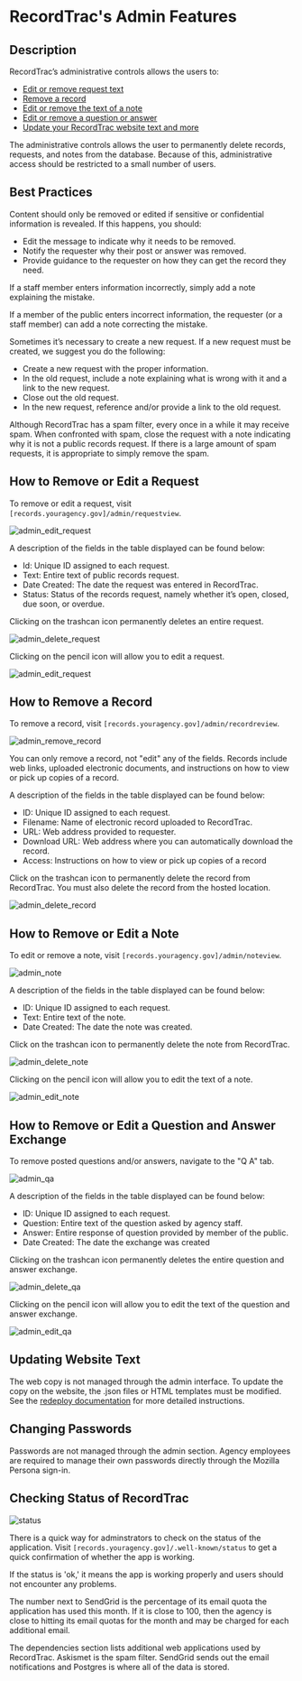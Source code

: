 # RecordTrac's Admin Features

## Description

RecordTrac’s administrative controls allows the users to:

* [Edit or remove request text](#how-to-remove-or-edit-a-request)
* [Remove a record](#how-to-remove-a-record)
* [Edit or remove the text of a note](#how-to-remove-or-edit-a-note)
* [Edit or remove a question or answer](#how-to-remove-or-edit-a-question-and-answer-exchange)
* [Update your RecordTrac website text and more](#updating-website-text)

The administrative controls allows the user to permanently delete records, requests, and notes from the database. Because of this, administrative access should be restricted to a small number of users.


## Best Practices

Content should only be removed or edited if sensitive or confidential information is revealed. If this happens, you should:

* Edit the message to indicate why it needs to be removed.
* Notify the requester why their post or answer was removed.
* Provide guidance to the requester on how they can get the record they need.

If a staff member enters information incorrectly, simply add a note explaining the mistake.

If a member of the public enters incorrect information,  the requester (or a staff member) can add a note correcting the mistake.

Sometimes it’s necessary to create a new request. If a new request must be created, we suggest you do the following:

* Create a new request with the proper information.
* In the old request, include a note explaining what is wrong with it and a link to the new request.
* Close out the old request.
* In the new request, reference and/or provide a link to the old request.

Although RecordTrac has a spam filter, every once in a while it may receive spam. When confronted with spam, close the request with a note indicating why it is not a public records request.  If there is a large amount of spam requests, it is appropriate to simply remove the spam.

## How to Remove or Edit a Request

To remove or edit a request, visit `[records.youragency.gov]/admin/requestview`.

![admin_edit_request](/docs/images/admin_request.png "admin_edit_request")

A description of the fields in the table displayed can be found below:

* Id: Unique ID assigned to each request.
* Text: Entire text of public records request.
* Date Created: The date the request was entered in RecordTrac.
* Status: Status of the records request, namely whether it’s open, closed, due soon, or overdue.

Clicking on the trashcan icon permanently deletes an entire request.

![admin_delete_request](/docs/images/admin_delete_request.png "admin_delete_request")

Clicking on the pencil icon will allow you to edit a request.

![admin_edit_request](/docs/images/admin_edit_request.png "admin_edit_request")

## How to Remove a Record

To remove a record, visit `[records.youragency.gov]/admin/recordreview`.

![admin_remove_record](/docs/images/admin_record.png "admin_remove_record")

You can only remove a record, not "edit" any of the fields.  Records include web links, uploaded electronic documents, and instructions on how to view or pick up copies of a record.

A description of the fields in the table displayed can be found below:

* ID: Unique ID assigned to each request.
* Filename: Name of electronic record uploaded to RecordTrac.
* URL: Web address provided to requester.
* Download URL: Web address where you can automatically download the record.
* Access: Instructions on how to view or pick up copies of a record

Click on the trashcan icon to permanently delete the record from RecordTrac. You must also delete the record from the hosted location.

![admin_delete_record](/docs/images/admin_delete_record.png "admin_delete_record")

## How to Remove or Edit a Note

To edit or remove a note, visit `[records.youragency.gov]/admin/noteview`.

![admin_note](/docs/images/admin_note.png "admin_note")

A description of the fields in the table displayed can be found below:

* ID: Unique ID assigned to each request.
* Text: Entire text of the note.
* Date Created: The date the note was created.

Click on the trashcan icon to permanently delete the note from RecordTrac.

![admin_delete_note](/docs/images/admin_delete_note.png "admin_delete_note")

Clicking on the pencil icon will allow you to edit the text of a note.

![admin_edit_note](/docs/images/admin_edit_note.png "admin_edit_note")

## How to Remove or Edit a Question and Answer Exchange

To remove posted questions and/or answers, navigate to the "Q A" tab.

![admin_qa](/docs/images/admin_qa.png "admin_qa")

A description of the fields in the table displayed can be found below:

* ID: Unique ID assigned to each request.
* Question: Entire text of the question asked by agency staff.
* Answer: Entire response of question provided by member of the public.
* Date Created: The date the exchange was created

Clicking on the trashcan icon permanently deletes the entire question and answer exchange.

![admin_delete_qa](/docs/images/admin_delete_qa.png "admin_delete_qa")

Clicking on the pencil icon will allow you to edit the text of the question and answer exchange.

![admin_edit_qa](/docs/images/admin_edit_qa.png "admin_edit_qa")


## Updating Website Text

The web copy is not managed through the admin interface. To update the copy on the website, the .json files or HTML templates must be modified.  See the [redeploy documentation](/docs/redeploy.md) for more detailed instructions.


## Changing Passwords

Passwords are not managed through the admin section. Agency employees are required to manage their own passwords directly through the Mozilla Persona sign-in.


## Checking Status of RecordTrac

![status](/docs/images/status.png "status")

There is a quick way for adminstrators to check on the status of the application. Visit `[records.youragency.gov]/.well-known/status` to get a quick confirmation of whether the app is working.

If the status is 'ok,' it means the app is working properly and users should not encounter any problems.

The number next to SendGrid is the percentage of its email quota the application has used this month. If it is close to 100, then the agency is close to hitting its email quotas for the month and may be charged for each additional email.

The dependencies section lists additional web applications used by RecordTrac. Askismet is the spam filter. SendGrid sends out the email notifications and Postgres is where all of the data is stored.

